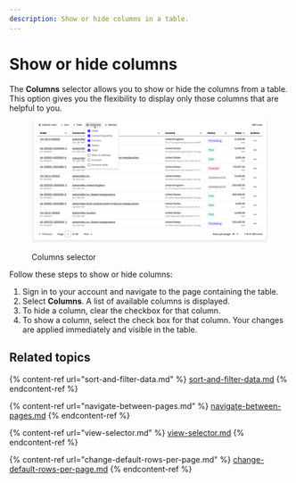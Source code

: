 ```yaml
---
description: Show or hide columns in a table.
---
```


# Show or hide columns

The **Columns** selector allows you to show or hide the columns from a table. This option gives you the flexibility to display only those columns that are helpful to you.

<figure><img src="../../../.gitbook/assets/image (319).png" alt=""><figcaption><p>Columns selector</p></figcaption></figure>

Follow these steps to show or hide columns:

1. Sign in to your account and navigate to the page containing the table.
2. Select **Columns**. A list of available columns is displayed.
3. To hide a column, clear the checkbox for that column.
4. To show a column, select the check box for that column. Your changes are applied immediately and visible in the table.

## Related topics

{% content-ref url="sort-and-filter-data.md" %}
[sort-and-filter-data.md](sort-and-filter-data.md)
{% endcontent-ref %}

{% content-ref url="navigate-between-pages.md" %}
[navigate-between-pages.md](navigate-between-pages.md)
{% endcontent-ref %}

{% content-ref url="view-selector.md" %}
[view-selector.md](view-selector.md)
{% endcontent-ref %}

{% content-ref url="change-default-rows-per-page.md" %}
[change-default-rows-per-page.md](change-default-rows-per-page.md)
{% endcontent-ref %}
